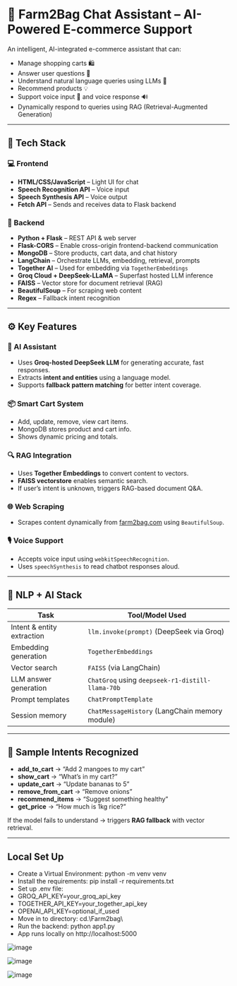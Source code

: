 # 🛒 Farm2Bag Chat Assistant – AI-Powered E-commerce Support

An intelligent, AI-integrated e-commerce assistant that can:
- Manage shopping carts 🛍️
- Answer user questions 🤖
- Understand natural language queries using LLMs 🧠
- Recommend products 💡
- Support voice input 🎤 and voice response 🔊
- Dynamically respond to queries using RAG (Retrieval-Augmented Generation)

---

## 🚀 Tech Stack

### 💻 Frontend
- **HTML/CSS/JavaScript** – Light UI for chat
- **Speech Recognition API** – Voice input
- **Speech Synthesis API** – Voice output
- **Fetch API** – Sends and receives data to Flask backend

### 🧠 Backend
- **Python + Flask** – REST API & web server
- **Flask-CORS** – Enable cross-origin frontend-backend communication
- **MongoDB** – Store products, cart data, and chat history
- **LangChain** – Orchestrate LLMs, embedding, retrieval, prompts
- **Together AI** – Used for embedding via `TogetherEmbeddings`
- **Groq Cloud + DeepSeek-LLaMA** – Superfast hosted LLM inference
- **FAISS** – Vector store for document retrieval (RAG)
- **BeautifulSoup** – For scraping web content
- **Regex** – Fallback intent recognition

---

## ⚙️ Key Features

### 🤖 AI Assistant
- Uses **Groq-hosted DeepSeek LLM** for generating accurate, fast responses.
- Extracts **intent and entities** using a language model.
- Supports **fallback pattern matching** for better intent coverage.

### 📦 Smart Cart System
- Add, update, remove, view cart items.
- MongoDB stores product and cart info.
- Shows dynamic pricing and totals.

### 🔍 RAG Integration
- Uses **Together Embeddings** to convert content to vectors.
- **FAISS vectorstore** enables semantic search.
- If user’s intent is unknown, triggers RAG-based document Q&A.

### 🌐 Web Scraping
- Scrapes content dynamically from [farm2bag.com](https://www.farm2bag.com/en) using `BeautifulSoup`.

### 🎙️ Voice Support
- Accepts voice input using `webkitSpeechRecognition`.
- Uses `speechSynthesis` to read chatbot responses aloud.

---

## 🧠 NLP + AI Stack

| Task                     | Tool/Model Used                                |
|--------------------------|-------------------------------------------------|
| Intent & entity extraction | `llm.invoke(prompt)` (DeepSeek via Groq)     |
| Embedding generation     | `TogetherEmbeddings`                           |
| Vector search            | `FAISS` (via LangChain)                        |
| LLM answer generation    | `ChatGroq` using `deepseek-r1-distill-llama-70b` |
| Prompt templates         | `ChatPromptTemplate`                           |
| Session memory           | `ChatMessageHistory` (LangChain memory module) |

---

## 🧪 Sample Intents Recognized

- **add_to_cart** → “Add 2 mangoes to my cart”
- **show_cart** → “What’s in my cart?”
- **update_cart** → “Update bananas to 5”
- **remove_from_cart** → “Remove onions”
- **recommend_items** → “Suggest something healthy”
- **get_price** → “How much is 1kg rice?”

If the model fails to understand → triggers **RAG fallback** with vector retrieval.

---

## Local Set Up

- Create a Virtual Environment: python -m venv venv
- Install the requirements: pip install -r requirements.txt
- Set up .env file:
- GROQ_API_KEY=your_groq_api_key
- TOGETHER_API_KEY=your_together_api_key
- OPENAI_API_KEY=optional_if_used
- Move in to directory: cd.\Farm2bag\
- Run the backend: python app1.py
- App runs locally on http://localhost:5000

![image](https://github.com/user-attachments/assets/bb919425-d8e9-49f7-a8df-8fa48c1e9421)

![image](https://github.com/user-attachments/assets/6e8d8197-db45-4b2b-934c-89d5ed5cc16b)

![image](https://github.com/user-attachments/assets/f7b12211-3d42-4b82-bdc7-0a64b7eab3b0)


